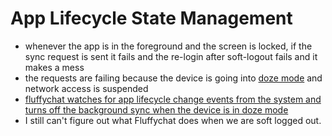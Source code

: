 # App Lifecycle State Management
- whenever the app is in the foreground and the screen is locked, if the sync request is sent it fails and the re-login after soft-logout fails and it makes a mess
- the requests are failing because the device is going into [doze mode](https://developer.android.com/training/monitoring-device-state/doze-standby#restrictions) and network access is suspended
- [fluffychat watches for app lifecycle change events from the system and turns off the background sync when the device is in doze mode](https://gitlab.com/famedly/fluffychat/-/blob/325dcf901ae7074d72a3821783ec8cea1bcf8dec/lib/widgets/matrix.dart#L442-450)
- I still can't figure out what Fluffychat does when we are soft logged out.